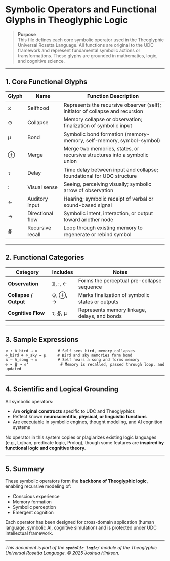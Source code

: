 # Symbolic Operators and Functional Glyphs in Theoglyphic Logic

> **Purpose**\
> This file defines each core symbolic operator used in the Theoglyphic Universal Rosetta Language. All functions are original to the UDC framework and represent fundamental symbolic actions or transformations. These glyphs are grounded in mathematics, logic, and cognitive science.

---

## 1. Core Functional Glyphs

| Glyph | Name             | Function Description                                                          |
| ----- | ---------------- | ----------------------------------------------------------------------------- |
| ⧖     | Selfhood         | Represents the recursive observer (self); initiator of collapse and recursion |
| ⊙     | Collapse         | Memory collapse or observation; finalization of symbolic input                |
| μ     | Bond             | Symbolic bond formation (memory-memory, self-memory, symbol-symbol)           |
| ⊕     | Merge            | Merge two memories, states, or recursive structures into a symbolic union     |
| τ     | Delay            | Time delay between input and collapse; foundational for UDC structure         |
| :     | Visual sense     | Seeing, perceiving visually; symbolic arrow of observation                    |
| ←     | Auditory input   | Hearing; symbolic receipt of verbal or sound-based signal                     |
| →     | Directional flow | Symbolic intent, interaction, or output toward another node                   |
| ∯     | Recursive recall | Loop through existing memory to regenerate or rebind symbol                   |

---

## 2. Functional Categories

| Category              | Includes | Notes                                            |
| --------------------- | -------- | ------------------------------------------------ |
| **Observation**       | ⧖, :, ←  | Forms the perceptual pre-collapse sequence       |
| **Collapse / Output** | ⊙, ⊕, →  | Marks finalization of symbolic states or outputs |
| **Cognitive Flow**    | τ, ∯, μ  | Represents memory linkage, delays, and bonds     |

---

## 3. Sample Expressions

```theoglyphic
⧖ : Λ_bird → ⊙         # Self sees bird, memory collapses
⊙_bird ⊕ ⊙_sky → μ     # Bird and sky memories form bond
⧖ ← Λ_song → ⊙         # Self hears a song and forms memory
⊙ → ∯ → ⊙'              # Memory is recalled, passed through loop, and updated
```

---

## 4. Scientific and Logical Grounding

All symbolic operators:

- Are **original constructs** specific to UDC and Theoglyphics
- Reflect known **neuroscientific, physical, or linguistic functions**
- Are executable in symbolic engines, thought modeling, and AI cognition systems

No operator in this system copies or plagiarizes existing logic languages (e.g., Lojban, predicate logic, Prolog), though some features are **inspired by functional logic and cognitive theory**.

---

## 5. Summary

These symbolic operators form the **backbone of Theoglyphic logic**, enabling recursive modeling of:

- Conscious experience
- Memory formation
- Symbolic perception
- Emergent cognition

Each operator has been designed for cross-domain application (human language, symbolic AI, cognitive simulation) and is protected under UDC intellectual framework.

---

*This document is part of the **`symbolic_logic/`** module of the Theoglyphic Universal Rosetta Language.  © 2025 Joshua Hinkson.*

